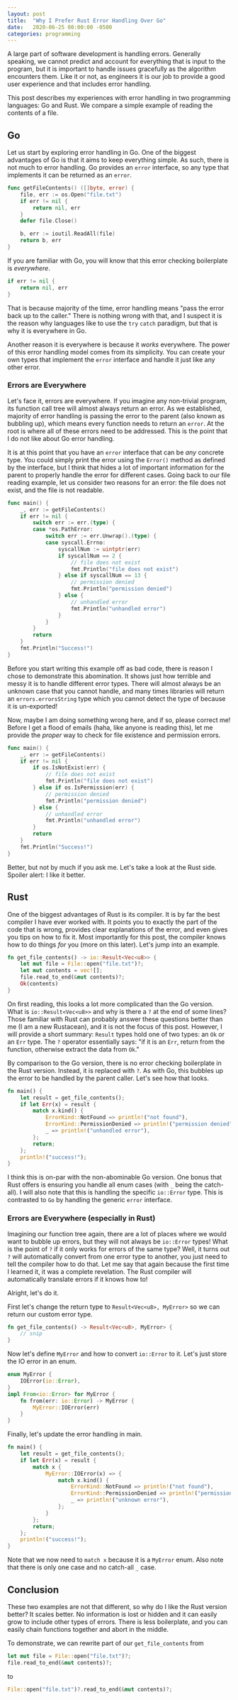 ```yaml
---
layout: post
title:  "Why I Prefer Rust Error Handling Over Go"
date:   2020-06-25 00:00:00 -0500
categories: programming
---
```

A large part of software development is handling errors. Generally
speaking, we cannot predict and account for everything that is
input to the program, but it is important to handle issues
gracefully as the algorithm encounters them. Like it or not, as
engineers it is our job to provide a good user experience and that
includes error handling.

This post describes my experiences with error handling in two
programming languages: Go and Rust. We compare a simple example
of reading the contents of a file.

## Go
Let us start by exploring error handling in Go. One of the biggest
advantages of Go is that it aims to keep everything simple. As such,
there is not much to error handling. Go provides an `error` interface,
so any type that implements it can be returned as an `error`.

```go
func getFileContents() ([]byte, error) {
    file, err := os.Open("file.txt")
    if err != nil {
        return nil, err
    }
    defer file.Close()

    b, err := ioutil.ReadAll(file)
    return b, err
}
```

If you are familiar with Go, you will know that this error checking
boilerplate is *everywhere*.

```go
if err != nil {
    return nil, err
}
```

That is because majority of the time, error handling means "pass the
error back up to the caller." There is nothing wrong with that, and
I suspect it is the reason why languages like to use the `try` `catch`
paradigm, but that is why it is everywhere in Go.

Another reason it is everywhere is because it *works* everywhere.
The power of this error handling model comes from its simplicity.
You can create your own types that implement the `error` interface
and handle it just like any other error.

### Errors are Everywhere
Let's face it, errors are everywhere. If you imagine any non-trivial
program, its function call tree will almost always return an error.
As we established, majority of error handling is passing the error
to the parent (also known as bubbling up), which means every function
needs to return an `error`. At the root is where all of these errors need
to be addressed. This is the point that I do not like about Go error handling.

It is at this point that you have an `error` interface that can be
*any* concrete type.  You could simply print the error using the
`Error()` method as defined by the interface, but I think that hides
a lot of important information for the parent to properly handle
the error for different cases. Going back to our file reading
example, let us consider two reasons for an error: the file does not
exist, and the file is not readable.

```go
func main() {
    _, err := getFileContents()
    if err != nil {
        switch err := err.(type) {
        case *os.PathError:
            switch err := err.Unwrap().(type) {
            case syscall.Errno:
                syscallNum := uintptr(err)
                if syscallNum == 2 {
                    // file does not exist
                    fmt.Println("file does not exist")
                } else if syscallNum == 13 {
                    // permission denied
                    fmt.Println("permission denied")
                } else {
                    // unhandled error
                    fmt.Println("unhandled error")
                }
            }
        }
        return
    }
    fmt.Println("Success!")
}
```

Before you start writing this example off as bad code, there is
reason I chose to demonstrate this abomination.  It shows just how
terrible and messy it is to handle different error types. There
will almost always be an unknown case that you cannot handle, and
many times libraries will return an `errors.errorsString` type which
you cannot detect the type of because it is un-exported!

Now, maybe I am doing something wrong here, and if so, please correct me!
Before I get a flood of emails (haha, like anyone is reading this), let me
provide the *proper* way to check for file existence and permission errors.

```go
func main() {
    _, err := getFileContents()
    if err != nil {
        if os.IsNotExist(err) {
            // file does not exist
            fmt.Println("file does not exist")
        } else if os.IsPermission(err) {
            // permission denied
            fmt.Println("permission denied")
        } else {
            // unhandled error
            fmt.Println("unhandled error")
        }
        return
    }
    fmt.Println("Success!")
}
```

Better, but not by much if you ask me. Let's take a look at the
Rust side. Spoiler alert: I like it better.

## Rust
One of the biggest advantages of Rust is its compiler. It is by far
the best compiler I have ever worked with. It points you to exactly
the part of the code that is wrong, provides clear explanations of
the error, and even gives you tips on how to fix it. Most
importantly for this post, the compiler knows how to do things *for*
you (more on this later). Let's jump into an example.

```rust
fn get_file_contents() -> io::Result<Vec<u8>> {
    let mut file = File::open("file.txt")?;
    let mut contents = vec![];
    file.read_to_end(&mut contents)?;
    Ok(contents)
}
```

On first reading, this looks a lot more complicated than the Go
version. What is `io::Result<Vec<u8>>` and why is there a `?` at
the end of some lines? Those familiar with Rust can probably answer
these questions better than me (I am a new Rustacean), and it is
not the focus of this post. However, I will provide a short summary:
`Result` types hold one of two types: an `Ok` or an `Err` type. The
`?` operator essentially says: "if it is an `Err`, return from the
function, otherwise extract the data from `Ok`."

By comparison to the Go version, there is no error checking boilerplate
in the Rust version. Instead, it is replaced with `?`. As with Go, this
bubbles up the error to be handled by the parent caller. Let's see how
that looks.

```rust
fn main() {
    let result = get_file_contents();
    if let Err(x) = result {
        match x.kind() {
            ErrorKind::NotFound => println!("not found"),
            ErrorKind::PermissionDenied => println!("permission denied"),
            _ => println!("unhandled error"),
        };
        return;
    };
    println!("success!");
}
```

I think this is on-par with the non-abominable Go version. One bonus
that Rust offers is ensuring you handle all enum cases (with `_`
being the catch-all). I will also note that this is handling the
specific `io::Error` type. This is contrasted to `Go` by handling
the generic `error` interface.

### Errors are Everywhere (especially in Rust)
Imagining our function tree again, there are a lot of places where
we would want to bubble up errors, but they will not always be `io::Error`
types! What is the point of `?` if it only works for errors of the same type?
Well, it turns out `?` will automatically convert from one error type to another,
you just need to tell the compiler how to do that. Let me say that again because
the first time I learned it, it was a complete revelation. The Rust compiler will
automatically translate errors if it knows how to!

Alright, let's do it.

First let's change the return type to `Result<Vec<u8>, MyError>`
so we can return our custom error type.
```rust
fn get_file_contents() -> Result<Vec<u8>, MyError> {
    // snip
}
```

Now let's define `MyError` and how to convert `io::Error` to it. Let's
just store the IO error in an enum.
```rust
enum MyError {
    IOError(io::Error),
}
impl From<io::Error> for MyError {
    fn from(err: io::Error) -> MyError {
        MyError::IOError(err)
    }
}
```

Finally, let's update the error handling in main.
```rust
fn main() {
    let result = get_file_contents();
    if let Err(x) = result {
        match x {
            MyError::IOError(x) => {
                match x.kind() {
                    ErrorKind::NotFound => println!("not found"),
                    ErrorKind::PermissionDenied => println!("permission denied"),
                    _ => println!("unknown error"),
                };
            }
        };
        return;
    };
    println!("success!");
}
```
Note that we now need to `match x` because it is a `MyError` enum. Also note that there
is only one case and no catch-all `_` case.

## Conclusion
These two examples are not that different, so why do I like the Rust
version better? It scales better. No information is lost or hidden
and it can easily grow to include other types of errors. There is less
boilerplate, and you can easily chain functions together and abort
in the middle.

To demonstrate, we can rewrite part of our `get_file_contents` from
```rust
let mut file = File::open("file.txt")?;
file.read_to_end(&mut contents)?;
```

to

```rust
File::open("file.txt")?.read_to_end(&mut contents)?;
```
